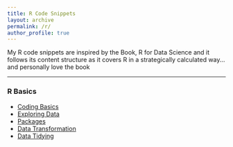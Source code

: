 ```yaml
---
title: R Code Snippets
layout: archive
permalink: /r/
author_profile: true
---
```

My R code snippets are inspired by the Book, R for Data Science and it follows its content structure as it covers R in a strategically calculated way... and personally love the book 
<hr>

### R Basics
- [Coding Basics](/code/Coding-Basics)
- [Exploring Data](/code/Exploring-Data)
- [Packages](/code/Packages)
- [Data Transformation](/code/Data-Transformation)
- [Data Tidying](/code/Data-Tidying)
